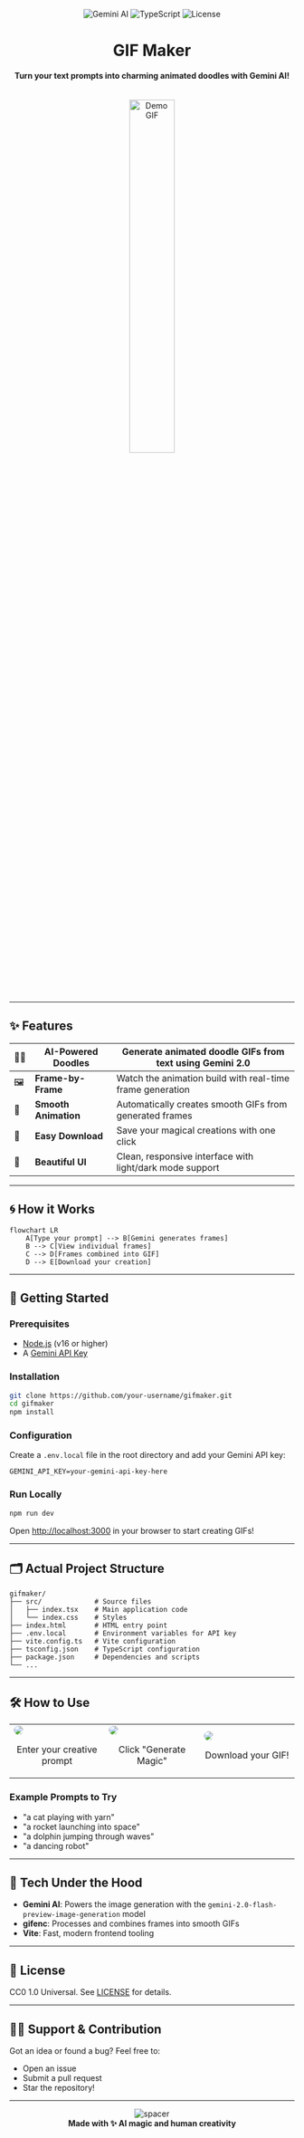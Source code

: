 

<!-- Badges -->
<p align="center">
  <img src="https://img.shields.io/badge/AI-Gemini_2.0-blueviolet?style=flat-square" alt="Gemini AI"/>
  <img src="https://img.shields.io/badge/Built_with-TypeScript-3178c6?style=flat-square" alt="TypeScript"/>
  <img src="https://img.shields.io/badge/License-CC0_1.0-lightgrey?style=flat-square" alt="License"/>
</p>



<h1 align="center"> GIF Maker</h1>
<p align="center"><b>Turn your text prompts into charming animated doodles with Gemini AI!</b></p>

<div align="center">
  <img src="https://github.com/user-attachments/assets/89b18abd-98d3-4514-a2c6-3df601986907" alt="Demo GIF" width="40%" style="border-radius:12px;margin:20px 0"/>
</div>



---

## ✨ Features

<div align="center">

| 🧙‍♂️ | **AI-Powered Doodles** | Generate animated doodle GIFs from text using Gemini 2.0 |
|----|----------------------|----------------------------------------------------------|
| 🖼️ | **Frame-by-Frame**    | Watch the animation build with real-time frame generation |
| 🔄 | **Smooth Animation**  | Automatically creates smooth GIFs from generated frames   |
| 💾 | **Easy Download**     | Save your magical creations with one click                |
| 🎨 | **Beautiful UI**      | Clean, responsive interface with light/dark mode support  |

</div>

---


## 🌀 How it Works

```mermaid
flowchart LR
    A[Type your prompt] --> B[Gemini generates frames]
    B --> C[View individual frames]
    C --> D[Frames combined into GIF]
    D --> E[Download your creation]
```

</div>

---

## 🚀 Getting Started

### Prerequisites

- [Node.js](https://nodejs.org/) (v16 or higher)
- A [Gemini API Key](https://ai.google.dev/)

### Installation

```bash
git clone https://github.com/your-username/gifmaker.git
cd gifmaker
npm install
```

### Configuration

Create a `.env.local` file in the root directory and add your Gemini API key:

```env
GEMINI_API_KEY=your-gemini-api-key-here
```

### Run Locally

```bash
npm run dev
```

Open [http://localhost:3000](http://localhost:3000) in your browser to start creating GIFs!

---

## 🗂️ Actual Project Structure

```plaintext
gifmaker/
├── src/             # Source files
│   ├── index.tsx    # Main application code
│   └── index.css    # Styles
├── index.html       # HTML entry point
├── .env.local       # Environment variables for API key
├── vite.config.ts   # Vite configuration
├── tsconfig.json    # TypeScript configuration
├── package.json     # Dependencies and scripts
└── ...
```

---

## 🛠️ How to Use

<div align="center">
  <table>
    <tr>
      <td width="33%">
        <img src="https://via.placeholder.com/300/8a2be2/ffffff?text=1.+Enter+Prompt" style="border-radius:8px"/>
        <p align="center">Enter your creative prompt</p>
      </td>
      <td width="33%">
        <img src="https://via.placeholder.com/300/8a2be2/ffffff?text=2.+Generate" style="border-radius:8px"/>
        <p align="center">Click "Generate Magic"</p>
      </td>
      <td width="33%">
        <img src="https://via.placeholder.com/300/8a2be2/ffffff?text=3.+Download" style="border-radius:8px"/>
        <p align="center">Download your GIF!</p>
      </td>
    </tr>
  </table>
</div>

### Example Prompts to Try

- "a cat playing with yarn"
- "a rocket launching into space"
- "a dolphin jumping through waves"
- "a dancing robot"

---

## 🧠 Tech Under the Hood

- **Gemini AI**: Powers the image generation with the `gemini-2.0-flash-preview-image-generation` model
- **gifenc**: Processes and combines frames into smooth GIFs
- **Vite**: Fast, modern frontend tooling

---

## 📄 License

CC0 1.0 Universal. See [LICENSE](LICENSE) for details.

---

## 🙋‍♂️ Support & Contribution

Got an idea or found a bug? Feel free to:
- Open an issue
- Submit a pull request
- Star the repository!

---

<p align="center">
  <img src="https://readme-arts.vercel.app/api/shapes?type=spacer&height=40&width=600&fill=transparent" alt="spacer"/>
  <br/>
  <b>Made with ✨ AI magic and human creativity</b>
</p>
